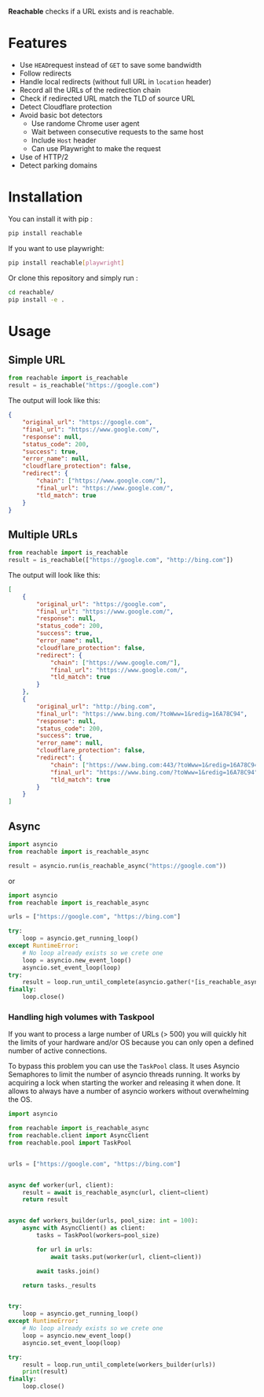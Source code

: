 **Reachable** checks if a URL exists and is reachable.

# Features
- Use `HEAD`request instead of `GET` to save some bandwidth
- Follow redirects
- Handle local redirects (without full URL in `location` header)
- Record all the URLs of the redirection chain
- Check if redirected URL match the TLD of source URL
- Detect Cloudflare protection
- Avoid basic bot detectors
    - Use randome Chrome user agent
    - Wait between consecutive requests to the same host
    - Include `Host` header
    - Can use Playwright to make the request
- Use of HTTP/2
- Detect parking domains

# Installation
You can install it with pip :
```bash
pip install reachable
```
If you want to use playwright:
```bash
pip install reachable[playwright]
```
Or clone this repository and simply run :
```bash
cd reachable/
pip install -e .
```

# Usage

## Simple URL
```python
from reachable import is_reachable
result = is_reachable("https://google.com")
```

The output will look like this:
```json
{
    "original_url": "https://google.com",
    "final_url": "https://www.google.com/",
    "response": null, 
    "status_code": 200,
    "success": true,
    "error_name": null,
    "cloudflare_protection": false,
    "redirect": {
        "chain": ["https://www.google.com/"],
        "final_url": "https://www.google.com/",
        "tld_match": true
    }
}
```

## Multiple URLs
```python
from reachable import is_reachable
result = is_reachable(["https://google.com", "http://bing.com"])
```

The output will look like this:
```json
[
    {
        "original_url": "https://google.com",
        "final_url": "https://www.google.com/",
        "response": null, 
        "status_code": 200,
        "success": true,
        "error_name": null,
        "cloudflare_protection": false,
        "redirect": {
            "chain": ["https://www.google.com/"],
            "final_url": "https://www.google.com/",
            "tld_match": true
        }
    },
    {
        "original_url": "http://bing.com",
        "final_url": "https://www.bing.com/?toWww=1&redig=16A78C94",
        "response": null,
        "status_code": 200,
        "success": true,
        "error_name": null,
        "cloudflare_protection": false,
        "redirect": {
            "chain": ["https://www.bing.com:443/?toWww=1&redig=16A78C94"],
            "final_url": "https://www.bing.com/?toWww=1&redig=16A78C94",
            "tld_match": true
        }
    }
]
```

## Async
```python
import asyncio
from reachable import is_reachable_async

result = asyncio.run(is_reachable_async("https://google.com"))
```
or
```python
import asyncio
from reachable import is_reachable_async

urls = ["https://google.com", "https://bing.com"]

try:
    loop = asyncio.get_running_loop()
except RuntimeError:
    # No loop already exists so we crete one
    loop = asyncio.new_event_loop()
    asyncio.set_event_loop(loop)
try:
    result = loop.run_until_complete(asyncio.gather(*[is_reachable_async(url) for url in urls]))
finally:
    loop.close()
```

### Handling high volumes with Taskpool

If you want to process a large number of URLs (> 500) you will quickly hit the limits of your hardware and/or OS because you can only open a defined number of active connections.

To bypass this problem you can use the `TaskPool` class. It uses Asyncio Semaphores to limit the number of asyncio threads running. It works by acquiring a lock when starting the worker and releasing it when done. It allows to always have a number of asyncio workers without overwhelming the OS.

```python
import asyncio

from reachable import is_reachable_async
from reachable.client import AsyncClient
from reachable.pool import TaskPool


urls = ["https://google.com", "https://bing.com"]


async def worker(url, client):
    result = await is_reachable_async(url, client=client)
    return result


async def workers_builder(urls, pool_size: int = 100):
    async with AsyncClient() as client:
        tasks = TaskPool(workers=pool_size)

        for url in urls:
            await tasks.put(worker(url, client=client))

        await tasks.join()

    return tasks._results


try:
    loop = asyncio.get_running_loop()
except RuntimeError:
    # No loop already exists so we crete one
    loop = asyncio.new_event_loop()
    asyncio.set_event_loop(loop)

try:
    result = loop.run_until_complete(workers_builder(urls))
    print(result)
finally:
    loop.close()

```